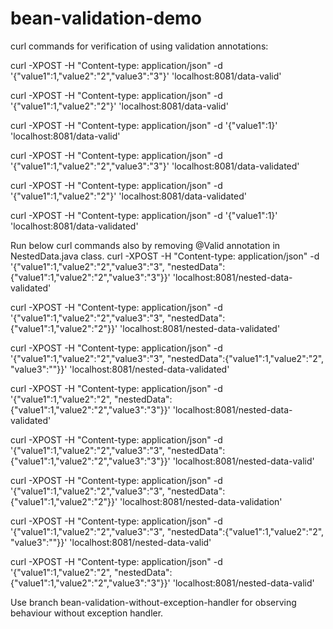 # bean-validation-demo
curl commands for verification of using validation annotations:

curl -XPOST -H "Content-type: application/json" -d '{"value1":1,"value2":"2","value3":"3"}' 'localhost:8081/data-valid'

curl -XPOST -H "Content-type: application/json" -d '{"value1":1,"value2":"2"}' 'localhost:8081/data-valid'

curl -XPOST -H "Content-type: application/json" -d '{"value1":1}' 'localhost:8081/data-valid'

curl -XPOST -H "Content-type: application/json" -d '{"value1":1,"value2":"2","value3":"3"}' 'localhost:8081/data-validated'

curl -XPOST -H "Content-type: application/json" -d '{"value1":1,"value2":"2"}' 'localhost:8081/data-validated'

curl -XPOST -H "Content-type: application/json" -d '{"value1":1}' 'localhost:8081/data-validated'



Run below curl commands also by removing @Valid annotation in NestedData.java class.
curl -XPOST -H "Content-type: application/json" -d '{"value1":1,"value2":"2","value3":"3", "nestedData":{"value1":1,"value2":"2","value3":"3"}}' 'localhost:8081/nested-data-validated'

curl -XPOST -H "Content-type: application/json" -d '{"value1":1,"value2":"2","value3":"3", "nestedData":{"value1":1,"value2":"2"}}' 'localhost:8081/nested-data-validated'

curl -XPOST -H "Content-type: application/json" -d '{"value1":1,"value2":"2","value3":"3", "nestedData":{"value1":1,"value2":"2", "value3":""}}' 'localhost:8081/nested-data-validated'

curl -XPOST -H "Content-type: application/json" -d '{"value1":1,"value2":"2", "nestedData":{"value1":1,"value2":"2","value3":"3"}}' 'localhost:8081/nested-data-validated'

curl -XPOST -H "Content-type: application/json" -d '{"value1":1,"value2":"2","value3":"3", "nestedData":{"value1":1,"value2":"2","value3":"3"}}' 'localhost:8081/nested-data-valid'

curl -XPOST -H "Content-type: application/json" -d '{"value1":1,"value2":"2","value3":"3", "nestedData":{"value1":1,"value2":"2"}}' 'localhost:8081/nested-data-validation'

curl -XPOST -H "Content-type: application/json" -d '{"value1":1,"value2":"2","value3":"3", "nestedData":{"value1":1,"value2":"2", "value3":""}}' 'localhost:8081/nested-data-valid'

curl -XPOST -H "Content-type: application/json" -d '{"value1":1,"value2":"2", "nestedData":{"value1":1,"value2":"2","value3":"3"}}' 'localhost:8081/nested-data-valid'


Use branch bean-validation-without-exception-handler for observing behaviour without exception handler.

